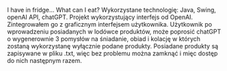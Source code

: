 I have in fridge... What can I eat? 
Wykorzystane technologię: Java, Swing, openAI API, chatGPT.
Projekt wykorzystujący interfejs od OpenAI. Zintegrowałem go z graficznym interfejsem użytkownika. Użytkownik po wprowadzeniu posiadanych w lodówce produktów, może poprosić chatGPT o wygenerownie 3 pomysłów na śniadanie, obiad i kolację w których zostaną wykorzystanę wyłącznie podane produkty.
Posiadane produkty są zapisywane w pliku .txt, więc bez problemu można zamknąć i mięc dostęp do nich następnym razem.
